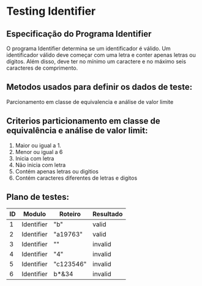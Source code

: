 # Testing Identifier


## Especificação do Programa Identifier


O programa Identifier determina se um identificador é válido. Um identificador válido deve começar com uma letra e conter apenas letras ou dígitos. Além disso, deve ter no mínimo um caractere e no máximo seis caracteres de comprimento.


## Metodos usados para definir os dados de teste:

Parcionamento em classe de equivalencia e análise de valor limite

## Criterios particionamento em classe de equivalência e análise de valor limit:
1. Maior ou igual a 1.
2. Menor ou igual a 6
3. Inicia com letra      
4. Não inicia com letra
5. Contém apenas letras ou digitios    
6. Contém caracteres diferentes de letras e digitos


## Plano de testes:

|    ID     | Modulo    |  Roteiro| Resultado   | 
|-----------|-----------|---------|---------------------|
| 1      | Identifier      |  "b" | valid            |
| 2      | Identifier      |   "a19763"  | valid            |
| 3      | Identifier     |  ""  | invalid            |
| 4      | Identifier     |  "4"  | invalid            |
| 5      | Identifier     |  "c123546" | invalid            |
| 6      | Identifier     |  b*&34 | invalid            |








